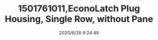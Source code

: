 ﻿---
layout: post 
title: 1501761011,EconoLatch Plug Housing, Single Row, without Pane
tags: 1625
categories: housing-terminal
overview: EconoLatch Plug Housing, Single Row, without Panel Mount Latch, 1 Circuit
part_number: 1501761011
thumb_img: static/202006/342-thumb-20200626162518.jpg
small_img: static/202006/342-20200626162518.jpg
date: 2020/6/26 8:24:49
---



